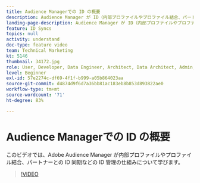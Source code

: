 ```yaml
---
title: Audience Managerでの ID の概要
description: Audience Manager が ID（内部プロファイルやプロファイル結合、パートナーとの ID 同期など）を管理する仕組みについて学びます。
landing-page-description: Audience Manager が ID（内部プロファイルやプロファイル結合、パートナーとの ID 同期など）を管理する仕組みについて学びます。
feature: ID Syncs
topics: null
activity: understand
doc-type: feature video
team: Technical Marketing
kt: 5146
thumbnail: 34172.jpg
role: User, Developer, Data Engineer, Architect, Data Architect, Admin, Leader
level: Beginner
exl-id: 57e2274c-df69-4f1f-b999-a05b864023aa
source-git-commit: d4874d9f6d7a36bb81ac183eb8b853d893822ae0
workflow-type: tm+mt
source-wordcount: '71'
ht-degree: 83%

---
```


# Audience Managerでの ID の概要

このビデオでは、Adobe Audience Manager が内部プロファイルやプロファイル結合、パートナーとの ID 同期などの ID 管理の仕組みについて学びます。

>[!VIDEO](https://video.tv.adobe.com/v/34172/?quality=12)

